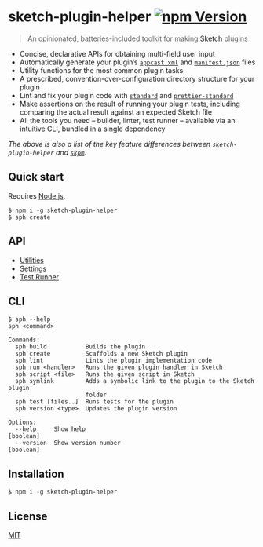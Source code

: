 # sketch-plugin-helper [![npm Version](https://badgen.net/npm/v/sketch-plugin-helper)](https://www.npmjs.org/package/sketch-plugin-helper)

> An opinionated, batteries-included toolkit for making [Sketch](https://www.sketch.com/) plugins

- Concise, declarative APIs for obtaining multi-field user input
- Automatically generate your plugin’s [`appcast.xml`](https://developer.sketch.com/guides/publishing-plugins/#the-appcastxml-file) and [`manifest.json`](https://developer.sketch.com/guides/plugin-bundles/#manifest) files
- Utility functions for the most common plugin tasks
- A prescribed, convention-over-configuration directory structure for your plugin
- Lint and fix your plugin code with [`standard`](https://github.com/standard/standard) and [`prettier-standard`](https://github.com/sheerun/prettier-standard)
- Make assertions on the result of running your plugin tests, including comparing the actual result against an expected Sketch file
- All the tools you need – builder, linter, test runner – available via an intuitive CLI, bundled in a single dependency

*The above is also a list of the key feature differences between `sketch-plugin-helper` and [`skpm`](https://github.com/skpm/skpm).*

## Quick start

Requires [Node.js](https://nodejs.org/).

```
$ npm i -g sketch-plugin-helper
$ sph create
```

## API

- [Utilities](docs/utilities.md)
- [Settings](docs/settings.md)
- [Test Runner](docs/test-runner.md)

## CLI

```
$ sph --help
sph <command>

Commands:
  sph build           Builds the plugin
  sph create          Scaffolds a new Sketch plugin
  sph lint            Lints the plugin implementation code
  sph run <handler>   Runs the given plugin handler in Sketch
  sph script <file>   Runs the given script in Sketch
  sph symlink         Adds a symbolic link to the plugin to the Sketch plugin
                      folder
  sph test [files..]  Runs tests for the plugin
  sph version <type>  Updates the plugin version

Options:
  --help     Show help                                                 [boolean]
  --version  Show version number                                       [boolean]
```

## Installation

```
$ npm i -g sketch-plugin-helper
```

## License

[MIT](LICENSE.md)
